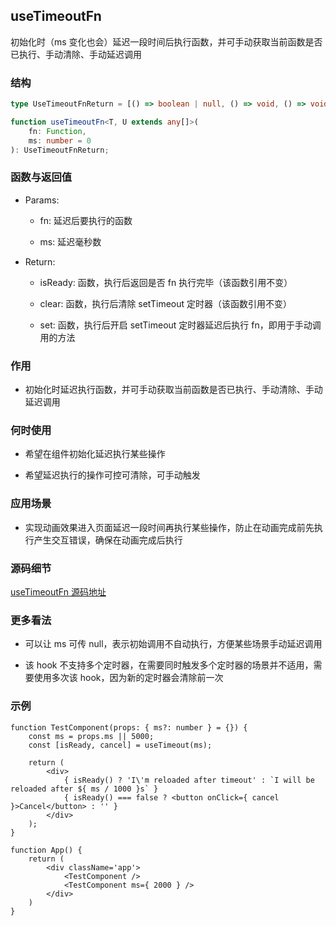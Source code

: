 ## useTimeoutFn

初始化时（ms 变化也会）延迟一段时间后执行函数，并可手动获取当前函数是否已执行、手动清除、手动延迟调用

### 结构

```ts
type UseTimeoutFnReturn = [() => boolean | null, () => void, () => void];

function useTimeoutFn<T, U extends any[]>(
    fn: Function,
    ms: number = 0
): UseTimeoutFnReturn;
```

### 函数与返回值

- Params:

    - fn: 延迟后要执行的函数

    - ms: 延迟毫秒数

- Return:

    - isReady: 函数，执行后返回是否 fn 执行完毕（该函数引用不变）

    - clear: 函数，执行后清除 setTimeout 定时器（该函数引用不变）

    - set: 函数，执行后开启 setTimeout 定时器延迟后执行 fn，即用于手动调用的方法

### 作用

- 初始化时延迟执行函数，并可手动获取当前函数是否已执行、手动清除、手动延迟调用

### 何时使用

- 希望在组件初始化延迟执行某些操作

- 希望延迟执行的操作可控可清除，可手动触发

### 应用场景

- 实现动画效果进入页面延迟一段时间再执行某些操作，防止在动画完成前先执行产生交互错误，确保在动画完成后执行

### 源码细节

[useTimeoutFn 源码地址](https://github.com/streamich/react-use/blob/master/src/useTimeoutFn.ts)

### 更多看法

- 可以让 ms 可传 null，表示初始调用不自动执行，方便某些场景手动延迟调用

- 该 hook 不支持多个定时器，在需要同时触发多个定时器的场景并不适用，需要使用多次该 hook，因为新的定时器会清除前一次

### 示例

```tsx
function TestComponent(props: { ms?: number } = {}) {
    const ms = props.ms || 5000;
    const [isReady, cancel] = useTimeout(ms);
  
    return (
        <div>
            { isReady() ? 'I\'m reloaded after timeout' : `I will be reloaded after ${ ms / 1000 }s` }
            { isReady() === false ? <button onClick={ cancel }>Cancel</button> : '' }
        </div>
    );
}

function App() {
    return (
        <div className='app'>
            <TestComponent />
            <TestComponent ms={ 2000 } />
        </div>
    )
}
```
